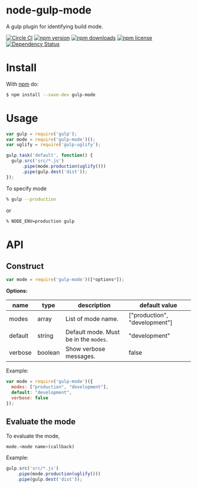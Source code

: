 # node-gulp-mode

A gulp plugin for identifying build mode.

[![Circle CI](https://circleci.com/gh/CODEYA/node-gulp-mode/tree/master.svg?style=svg)](https://circleci.com/gh/CODEYA/node-gulp-mode/tree/master)
[![npm version](https://badge.fury.io/js/gulp-mode.svg)](http://badge.fury.io/js/gulp-mode)
[![npm downloads](https://img.shields.io/npm/dm/gulp-mode.svg)](https://img.shields.io/npm/dm/gulp-mode.svg)
[![npm license](https://img.shields.io/npm/l/gulp-mode.svg)](https://img.shields.io/npm/l/gulp-mode.svg)
[![Dependency Status](https://gemnasium.com/CODEYA/node-gulp-mode.svg)](https://gemnasium.com/CODEYA/node-gulp-mode)

# Install

With [npm](https://www.npmjs.com/) do:

```bash
$ npm install --save-dev gulp-mode
```

# Usage

```javascript
var gulp = require('gulp');
var mode = require('gulp-mode')();
var uglify = require('gulp-uglify');

gulp.task('default', function() {
  gulp.src('src/*.js')
      .pipe(mode.production(uglify()))
      .pipe(gulp.dest('dist'));
});
```

To specify mode

```bash
% gulp --production
```

or

```bash
% NODE_ENV=production gulp
```

# API

## Construct

```javascript
var mode = require('gulp-mode')([*options*]);
```

**Options:**

| name        | type    | description                           | default value                 |
|-------------|---------|---------------------------------------|-------------------------------|
| modes       | array   | List of mode name.                    | ["production", "development"] |
| default     | string  | Default mode. Must be in the `modes`. | "development"                 |
| verbose     | boolean | Show verbose messages.                | false                         |

Example:

```javascript
var mode = require('gulp-mode')({
  modes: ["production", "development"],
  default: "development",
  verbose: false
});
```

## Evaluate the mode

To evaluate the mode,

```javaScript
mode.<mode name>(callback)
```

Example:

```JavaScript
gulp.src('src/*.js')
    .pipe(mode.production(uglify()))
    .pipe(gulp.dest('dist'));
```
